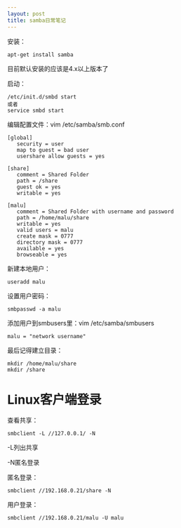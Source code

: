 ```yaml
---
layout: post
title: samba日常笔记
---
```


安装：

	apt-get install samba

目前默认安装的应该是4.x以上版本了

启动：

	/etc/init.d/smbd start
	或者
	service smbd start

编辑配置文件：vim /etc/samba/smb.conf

	[global]
	   security = user
	   map to guest = bad user
	   usershare allow guests = yes
	
	[share]
	   comment = Shared Folder
	   path = /share
	   guest ok = yes
	   writable = yes
	
	[malu]
	   comment = Shared Folder with username and password
	   path = /home/malu/share
	   writable = yes
	   valid users = malu
	   create mask = 0777
	   directory mask = 0777
	   available = yes
	   browseable = yes

新建本地用户：

	useradd malu

设置用户密码：

	smbpasswd -a malu

添加用户到smbusers里：vim /etc/samba/smbusers

	malu = "network username"

最后记得建立目录：

	mkdir /home/malu/share
	mkdir /share

# Linux客户端登录

查看共享：

	smbclient -L //127.0.0.1/ -N

-L列出共享

-N匿名登录

匿名登录：

	smbclient //192.168.0.21/share -N

用户登录：

	smbclient //192.168.0.21/malu -U malu